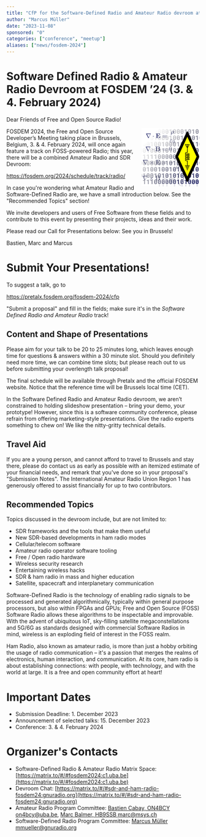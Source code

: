 ```yaml
---
title: "CfP for the Software-Defined Radio and Amateur Radio devroom at FOSDEM'24"
author: "Marcus Müller"
date: "2023-11-08"
sponsored: "0"
categories: ["conference", "meetup"]
aliases: ["news/fosdem-2024"]
---
```


# Software Defined Radio & Amateur Radio Devroom at FOSDEM &#8217;24 (3. & 4. February 2024)

Dear Friends of Free and Open Source Radio!

<img src="Room Icon.svg" alt="Icon for the Room: Left half dominated by Maxwell's equations fading to become zeros and ones, right half the amateur radio diamond symbol" style="float:right;" width="30%"/>
FOSDEM 2024, the Free and Open Source Developer’s Meeting taking place in
Brussels, Belgium, 3. & 4. February 2024, will once again feature a track on
FOSS-powered Radio; this year, there will be a combined Amateur Radio and SDR
Devroom:

https://fosdem.org/2024/schedule/track/radio/

In case you're wondering what Amateur Radio and Software-Defined Radio are, we
have a small introduction below. See the "Recommended Topics" section!

We invite developers and users of Free Software from these fields and to
contribute to this event by presenting their projects, ideas and their work.

Please read our Call for Presentations below:
See you in Brussels!

Bastien, Marc and Marcus

Submit Your Presentations!
=====================

To suggest a talk, go to

https://pretalx.fosdem.org/fosdem-2024/cfp

"Submit a proposal" and fill in the fields; make sure it's in the *Software
Defined Radio and Amateur Radio* track!

Content and Shape of Presentations
----------------------------------

Please aim for your talk to be 20 to 25 minutes long, which leaves enough time
for questions & answers within a 30 minute slot. Should you definitely need
more time, we can combine time slots; but please reach out to us before
submitting your overlength talk proposal!

The final schedule will be available through Pretalx and the official FOSDEM
website. Notice that the reference time will be Brussels local time (CET).

In the Software Defined Radio and Amateur Radio devroom, we aren’t constrained
to holding slideshow presentation – bring your demo, your prototype! However,
since this is a software community conference, please refrain from offering
marketing-style presentations. Give the radio experts something to chew on! We
like the nitty-gritty technical details.

Travel Aid
----------

If you are a young person, and cannot afford to travel to Brussels and stay
there, please do contact us as early as possible with an itemized estimate of
your financial needs, and remark that you've done so in your proposal's
"Submission Notes". The International Amateur Radio Union Region 1 has
generously offered to assist financially for up to two contributors.

Recommended Topics
------------------

Topics discussed in the devroom include, but are not limited to:

- SDR frameworks and the tools that make them useful
- New SDR-based developments in ham radio modes
- Cellular/telecom software
- Amateur radio operator software tooling
- Free / Open radio hardware
- Wireless security research
- Entertaining wireless hacks
- SDR & ham radio in mass and higher education
- Satellite, spacecraft and interplanetary communication

Software-Defined Radio is the technology of enabling radio signals to be
processed and generated algorithmically,  typically within general purpose
processors, but also within FPGAs and GPUs; Free and Open Source (FOSS)
Software Radio allows these  algorithms to be inspectable and improvable. With
the advent of ubiquitous IoT, sky-filling satellite megaconstellations and
5G/6G as standards designed with commercial Software Radios in mind, wireless
is an exploding field of interest in the FOSS realm.

Ham Radio, also known as amateur radio, is more than just a hobby orbiting the
usage of radio communication – it's a passion that merges the realms of
electronics, human interaction, and communication. At its core, ham radio is
about establishing connections: with people, with technology, and with the
world at large. It is a free and open community effort at heart!

Important Dates
===============

- Submission Deadline: 1. December 2023
- Announcement of selected talks: 15. December 2023
- Conference: 3. & 4. February 2024

Organizer's Contacts
====================

- Software-Defined Radio & Amateur Radio Matrix Space: 
  [https://matrix.to/#/#fosdem2024:c1.uba.be](https://matrix.to/#/#fosdem2024:c1.uba.be)
- Devroom Chat:
  [https://matrix.to/#/#sdr-and-ham-radio-fosdem24:gnuradio.org](https://matrix.to/#/#sdr-and-ham-radio-fosdem24:gnuradio.org)
- Amateur Radio Program Committee:
  [Bastien Cabay, ON4BCY <on4bcy@uba.be>](mailto:on4bcy@uba.be), [Marc Balmer, HB9SSB <marc@msys.ch>](mailto:marc@msys.ch)
- Software-Defined Radio Program Committee:
  [Marcus Müller <mmueller@gnuradio.org>](mailto:mmuller@gnuradio.org)


